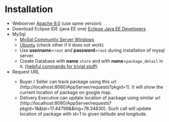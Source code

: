 <h1> Installation</h1>

* Webserver  [Apache 9.0](https://tomcat.apache.org/download-90.cgi) (use same version)
* Download Eclipse IDE (java EE one) [Eclipse Java EE Developers](https://www.eclipse.org/downloads/packages/release/Oxygen/3) 
* MySql
  * [MySql Community Server Windows](https://dev.mysql.com/downloads/mysql/)
  * [Ubuntu](https://www.digitalocean.com/community/tutorials/how-to-install-mysql-on-ubuntu-16-04) (check other if it does not work)
  * Use <b>username</b>=`root` and <b>password</b>=`root` during installation of mysql server.
  * Create Database with <b>name</b> `store` and with <b>name</b>=`package_detail` in it. [(helpful commands for trivial stuff)](https://www.a2hosting.in/kb/developer-corner/mysql/managing-mysql-databases-and-users-from-the-command-line)
* <h>Request URL <h>
  * Buyer / Seller can track package using this url (http://localhost:8080/AppServer/requests?pkgid=1). It will show the current location    of package on google map.
  * Delivery Executive can update location of package using similar url (http://localhost:8080/AppServer/requests?pkgid=1&&lat=17.44798&&lng=78.34830). Such call will update location of package with id=1 to given latitude and longitude.

